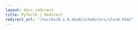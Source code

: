 ```yaml
---
layout: docs_redirect
title: PyTorch | Redirect
redirect_url: "/torchx/0.1.0.dev0/schedulers/slurm.html"
---
```

